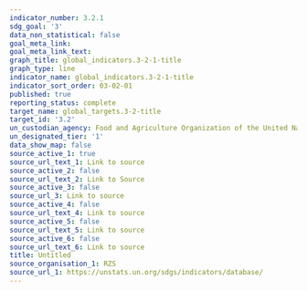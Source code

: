 ```yaml
---
indicator_number: 3.2.1
sdg_goal: '3'
data_non_statistical: false
goal_meta_link: 
goal_meta_link_text: 
graph_title: global_indicators.3-2-1-title
graph_type: line
indicator_name: global_indicators.3-2-1-title
indicator_sort_order: 03-02-01
published: true
reporting_status: complete
target_name: global_targets.3-2-title
target_id: '3.2'
un_custodian_agency: Food and Agriculture Organization of the United Nations (FAO)
un_designated_tier: '1'
data_show_map: false
source_active_1: true
source_url_text_1: Link to source
source_active_2: false
source_url_text_2: Link to Source
source_active_3: false
source_url_3: Link to source
source_active_4: false
source_url_text_4: Link to source
source_active_5: false
source_url_text_5: Link to source
source_active_6: false
source_url_text_6: Link to source
title: Untitled
source_organisation_1: RZS
source_url_1: https://unstats.un.org/sdgs/indicators/database/
---
```

